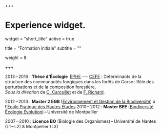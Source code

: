 +++
# Experience widget.
widget = "short_title"
active = true

title = "Formation initiale"
subtitle = ""

weight = 8


+++

2013 – 2016
: **Thèse d'Écologie**  [EPHE](https://www.ephe.fr) --- [CEFE](http://www.cefe.cnrs.fr/) : <span class="titre"> Déterminants de la structure des communautés fongiques dans les forêts de Corse : Rôle des perturbations et de la composition forestière. <a href="https://hal.archives-ouvertes.fr/tel-01578827"> <i class="far fa-file-pdf"></i> </a>  </span> <br/>
*Sous la direction* de [C. Carcaillet](https://www.univ-psl.fr/fr/expert/christopher-carcaillet) et
de [F. Richard](http://www.cefe.cnrs.fr/fr/recherche/ines/ibt/1058-ec/268-franck-richard).


2012 – 2013
:   **Master 2 EGB** ([Environnement et Gestion de la Biodiversité](https://www.ephe.fr/formations/master/master-biologie-sante-ecologie-bse/biodiversite-et-gestion-de-l-environnement-bge)) à l'[École Pratique des Hautes Études](https://www.ephe.fr) 
2010 – 2012
:   **Master BEE** ([Biodiversité Écologie Évolution](http://www.masters-biologie-ecologie.com/blog/)) – Université de Montpellier 

2007 – 2010
:   **Licence BO** (Biologie des Organismes) – Université de Nantes (L1 – L2) & Montpellier (L3) 